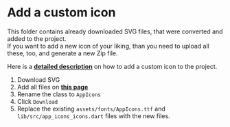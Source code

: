 # Add a custom icon

This folder contains already downloaded SVG files, that were converted and added to the project.\
If you want to add a new icon of your liking, than you need to upload all these, too, and generate a new Zip file.

Here is a [**detailed description**](https://medium.com/deviniti-technology-driven-blog/the-best-way-to-add-custom-icons-to-your-flutter-project-6381ab697813) on how to add a custom icon to the project.

1. Download SVG
1. Add all files on [**this page**](https://www.fluttericon.com)
1. Rename the class to `AppIcons`
1. Click `Download`
1. Replace the existing `assets/fonts/AppIcons.ttf` and `lib/src/app_icons_icons.dart` files with the new files.
